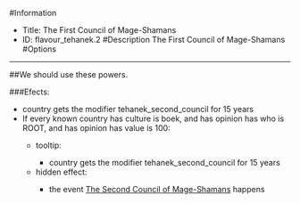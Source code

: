 #Information
 - Title: The First Council of Mage-Shamans
 - ID: flavour_tehanek.2
#Description
The First Council of Mage-Shamans
#Options

___
##We should use these powers.

###Efects:<ul><li>country gets the modifier tehanek_second_council for 15 years</li><li>If every known country has culture is boek, and  has opinion has who is ROOT, and has opinion has value is 100:</li><ul><li>tooltip:</li><ul><li>country gets the modifier tehanek_second_council for 15 years</li></ul><li>hidden effect:</li><ul><li>the event [The Second Council of Mage-Shamans](../events/the_second_council_of_mage_shamans.md) happens</li></ul></ul></ul>
